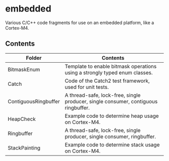 
# embedded
Various C/C++ code fragments for use on an embedded platform, like a Cortex-M4.

## Contents

| Folder | Contents |
| ------ | -------- |
| BitmaskEnum | Template to enable bitmask operations using a strongly typed enum classes. |
| Catch | Code of the Catch2 test framework, used for unit tests. |
| ContiguousRingbuffer | A thread-safe, lock-free, single producer, single consumer, contiguous ringbuffer. |
| HeapCheck | Example code to determine heap usage on Cortex-M4. |
| Ringbuffer | A thread-safe, lock-free, single producer, single consumer, ringbuffer. |
| StackPainting | Example code to determine stack usage on Cortex-M4. |
